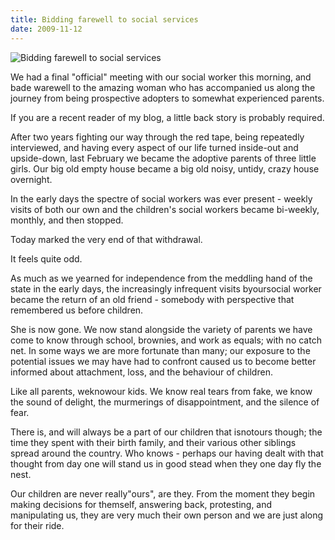 ```yaml
---
title: Bidding farewell to social services
date: 2009-11-12
---
```


![Bidding farewell to social services](https://source.unsplash.com/vP3pnOoCiYE/1600x900)

We had a final "official" meeting with our social worker this morning, and bade warewell to the amazing woman who has accompanied us along the journey from being prospective adopters to somewhat experienced parents.

If you are a recent reader of my blog, a little back story is probably required.

After two years fighting our way through the red tape, being repeatedly interviewed, and having every aspect of our life turned inside-out and upside-down, last February we became the adoptive parents of three little girls. Our big old empty house became a big old noisy, untidy, crazy house overnight.

In the early days the spectre of social workers was ever present - weekly visits of both our own and the children's social workers became bi-weekly, monthly, and then stopped.

Today marked the very end of that withdrawal.

It feels quite odd.

As much as we yearned for independence from the meddling hand of the state in the early days, the increasingly infrequent visits byoursocial worker became the return of an old friend - somebody with perspective that remembered us before children.

She is now gone. We now stand alongside the variety of parents we have come to know through school, brownies, and work as equals; with no catch net. In some ways we are more fortunate than many; our exposure to the potential issues we may have had to confront caused us to become better informed about attachment, loss, and the behaviour of children.

Like all parents, weknowour kids. We know real tears from fake, we know the sound of delight, the murmerings of disappointment, and the silence of fear.

There is, and will always be a part of our children that isnotours though; the time they spent with their birth family, and their various other siblings spread around the country. Who knows - perhaps our having dealt with that thought from day one will stand us in good stead when they one day fly the nest.

Our children are never really"ours", are they. From the moment they begin making decisions for themself, answering back, protesting, and manipulating us, they are very much their own person and we are just along for their ride.